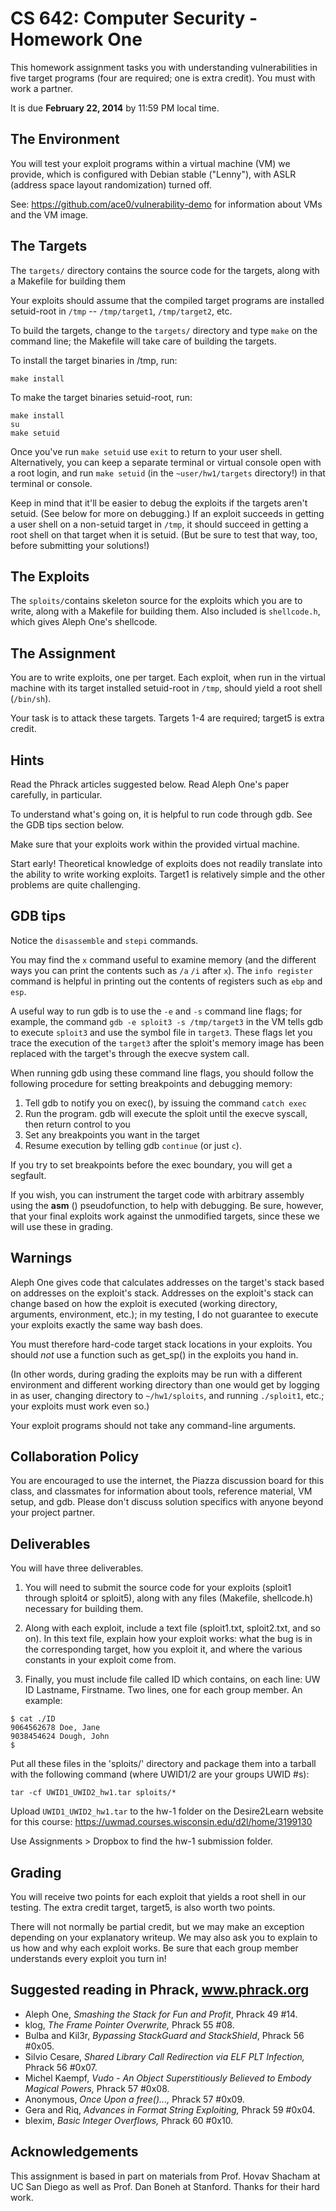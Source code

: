 # CS 642: Computer Security - Homework One

This homework assignment tasks you with understanding vulnerabilities 
in five target programs (four are required; one is extra credit). You must with work a partner.

It is due **February 22, 2014** by 11:59 PM local time. 

## The Environment 

You will test your exploit programs within a virtual machine
(VM) we provide, which is configured with Debian stable ("Lenny"), with ASLR (address
space layout randomization) turned off. 

See: https://github.com/ace0/vulnerability-demo for information about VMs and the VM image.

## The Targets

The `targets/` directory contains the source code for the targets, along with a Makefile for building them

Your exploits should assume that the compiled target programs are
installed setuid-root in `/tmp` -- `/tmp/target1`, `/tmp/target2`, etc.

To build the targets, change to the `targets/` directory and type
`make` on the command line; the Makefile will take care of building
the targets.

To install the target binaries in /tmp, run:
```
make install
```

To make the target binaries setuid-root, run:
```
make install
su
make setuid
```
Once you've run `make setuid` use `exit` to return to your user
shell.  Alternatively, you can keep a separate terminal or virtual
console open with a root login, and run `make setuid` (in the
`~user/hw1/targets` directory!) in that terminal or console.

Keep in mind that it'll be easier to debug the exploits if the targets
aren't setuid.  (See below for more on debugging.)  If an exploit
succeeds in getting a user shell on a non-setuid target in `/tmp`, it
should succeed in getting a root shell on that target when it is
setuid.  (But be sure to test that way, too, before submitting your
solutions!)

## The Exploits

The `sploits/`contains skeleton
source for the exploits which you are to write, along with a Makefile
for building them.  Also included is `shellcode.h`, which gives Aleph
One's shellcode.

## The Assignment

You are to write exploits, one per target. Each exploit, when run in
the virtual machine with its target installed setuid-root in `/tmp`,
should yield a root shell (`/bin/sh`).

Your task is to attack these targets. Targets 1-4 are required; target5 is extra credit.

## Hints 

Read the Phrack articles suggested below.  Read Aleph One's paper
carefully, in particular.

To understand what's going on, it is helpful to run code through gdb.
See the GDB tips section below.

Make sure that your exploits work within the provided virtual machine.

Start early! Theoretical knowledge of exploits does not readily
translate into the ability to write working exploits. Target1 is
relatively simple and the other problems are quite challenging.

## GDB tips

Notice the `disassemble` and `stepi` commands.

You may find the `x` command useful to examine memory (and the
different ways you can print the contents such as `/a` `/i`
after `x`). The `info register` command is helpful in printing
out the contents of registers such as `ebp` and `esp`.

A useful way to run gdb is to use the `-e` and `-s` command line flags;
for example, the command `gdb -e sploit3 -s /tmp/target3` in the VM
tells gdb to execute `sploit3` and use the symbol file in `target3`.
These flags let you trace the execution of the `target3` after the
sploit's memory image has been replaced with the target's through the
execve system call.

When running gdb using these command line flags, you should follow
the following procedure for setting breakpoints and debugging memory:

1. Tell gdb to notify you on exec(), by issuing the command `catch
   exec`
2. Run the program.  gdb will execute the sploit until the execve
   syscall, then return control to you
3. Set any breakpoints you want in the target
4. Resume execution by telling gdb `continue` (or just `c`).

If you try to set breakpoints before the exec boundary, you will
get a segfault.

If you wish, you can instrument the target code with arbitrary
assembly using the __asm__ () pseudofunction, to help with debugging.
Be sure, however, that your final exploits work against the unmodified
targets, since these we will use these in grading.

## Warnings 

Aleph One gives code that calculates addresses on the target's stack
based on addresses on the exploit's stack.  Addresses on the exploit's
stack can change based on how the exploit is executed (working
directory, arguments, environment, etc.); in my testing, I do not
guarantee to execute your exploits exactly the same way bash does.

You must therefore hard-code target stack locations in your exploits.
You should *not* use a function such as get_sp() in the exploits you
hand in.

(In other words, during grading the exploits may be run with a different
environment and different working directory than one would get by
logging in as user, changing directory to `~/hw1/sploits`, and running
`./sploit1`, etc.; your exploits must work even so.)

Your exploit programs should not take any command-line arguments.

## Collaboration Policy

You are encouraged to use the internet, the Piazza discussion board for this class, and 
classmates for information about tools, reference material, 
VM setup, and gdb. Please don't discuss solution specifics with anyone beyond your 
project partner.

## Deliverables

You will have three deliverables.

1. You will need to submit the source code for your exploits (sploit1 through sploit4 or sploit5), along
    with any files (Makefile, shellcode.h) necessary for building
    them.

1. Along with each exploit, include a text
    file (sploit1.txt, sploit2.txt, and so on). In this text file,
    explain how your exploit works: what the bug is in the
    corresponding target, how you exploit it, and where the various
    constants in your exploit come from.

1. Finally, you must include file called ID which contains, on each line: 
   UW ID Lastname, Firstname. Two lines, one for each group member. An example:
```
$ cat ./ID
9064562678 Doe, Jane
9038454624 Dough, John
$
```

Put all these files in the 'sploits/' directory and package them into a tarball with the following command (where UWID1/2 are your groups UWID #s):
```
tar -cf UWID1_UWID2_hw1.tar sploits/*
```

Upload `UWID1_UWID2_hw1.tar` to the hw-1 folder on the Desire2Learn website for this course:
https://uwmad.courses.wisconsin.edu/d2l/home/3199130

Use Assignments > Dropbox to find the hw-1 submission folder.

## Grading 

You will receive two points for each exploit that yields a root shell in our testing. 
The extra credit target, target5, is also worth two points.

There will not normally be partial credit,
but we may make an exception depending on your explanatory writeup.
We may also ask you to explain to us how and why each exploit works.
Be sure that each group member understands every exploit you turn in!


## Suggested reading in Phrack, www.phrack.org

- Aleph One, *Smashing the Stack for Fun and Profit*, Phrack 49 #14.
- klog, *The Frame Pointer Overwrite,* Phrack 55 #08.
- Bulba and Kil3r, *Bypassing StackGuard and StackShield*, Phrack 56 #0x05.
- Silvio Cesare, *Shared Library Call Redirection via ELF PLT Infection,* Phrack 56 #0x07.
- Michel Kaempf, *Vudo - An Object Superstitiously Believed to Embody Magical Powers,* Phrack 57 #0x08.
- Anonymous, *Once Upon a free()...,* Phrack 57 #0x09.
- Gera and Riq, *Advances in Format String Exploiting,* Phrack 59 #0x04.
- blexim, *Basic Integer Overflows,* Phrack 60 #0x10.

## Acknowledgements
This assignment is based in part on materials from Prof. Hovav Shacham at UC San Diego as well as Prof. Dan Boneh at Stanford. Thanks for their hard work.
